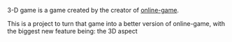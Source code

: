 3-D game is a game created by the creator of [online-game](https://github.com/seaotter6382/online-game).

This is a project to turn that game into a better version of online-game, with the biggest new feature being: the 3D aspect
